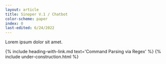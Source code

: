```yaml
---
layout: article
title: Sinoper V.1 / Chatbot
color-scheme: paper
index: 0
last-edited: 6/24/2022
---
```



Lorem ipsum dolor sit amet.

{% include heading-with-link.md text='Command Parsing via Regex' %}
{% include under-construction.html %}
